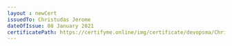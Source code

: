 ```yaml
--- 
layout : newCert 
issuedTo: Christudas Jerome
dateOfIssue: 08 January 2021
certificatePath: https://certifyme.online/img/certificate/devopsma/ChristudasJerome.png
--- 
```

